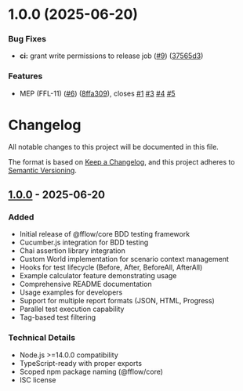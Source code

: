 # 1.0.0 (2025-06-20)


### Bug Fixes

* **ci:** grant write permissions to release job ([#9](https://github.com/get-fflow/core/issues/9)) ([37565d3](https://github.com/get-fflow/core/commit/37565d3792b395a187ca6f37ca0cd251356c330a))


### Features

* MEP (FFL-11) ([#6](https://github.com/get-fflow/core/issues/6)) ([8ffa309](https://github.com/get-fflow/core/commit/8ffa3092c9d55840ac96db2fc022dce6b80d4bba)), closes [#1](https://github.com/get-fflow/core/issues/1) [#3](https://github.com/get-fflow/core/issues/3) [#4](https://github.com/get-fflow/core/issues/4) [#5](https://github.com/get-fflow/core/issues/5)

# Changelog

All notable changes to this project will be documented in this file.

The format is based on [Keep a Changelog](https://keepachangelog.com/en/1.0.0/),
and this project adheres to [Semantic Versioning](https://semver.org/spec/v2.0.0.html).

## [1.0.0] - 2025-06-20

### Added
- Initial release of @fflow/core BDD testing framework
- Cucumber.js integration for BDD testing
- Chai assertion library integration
- Custom World implementation for scenario context management
- Hooks for test lifecycle (Before, After, BeforeAll, AfterAll)
- Example calculator feature demonstrating usage
- Comprehensive README documentation
- Usage examples for developers
- Support for multiple report formats (JSON, HTML, Progress)
- Parallel test execution capability
- Tag-based test filtering

### Technical Details
- Node.js >=14.0.0 compatibility
- TypeScript-ready with proper exports
- Scoped npm package naming (@fflow/core)
- ISC license

[1.0.0]: https://github.com/get-fflow/core/releases/tag/v1.0.0
